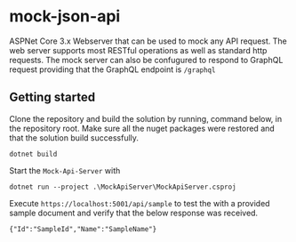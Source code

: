 # mock-json-api
ASPNet Core 3.x Webserver that can be used to mock any API request.  The web server supports most RESTful operations as well as standard http requests.  The mock server can also be confugured to respond to GraphQL request providing that the GraphQL endpoint is `/graphql`

## Getting started

Clone the repository and build the solution by running, command below, in the repository root.  Make sure all the nuget packages were restored and that the solution build successfully.
```
dotnet build
```

Start the `Mock-Api-Server` with 
```
dotnet run --project .\MockApiServer\MockApiServer.csproj
```

Execute ```https://localhost:5001/api/sample``` to test the with a provided sample document and verify that the below response was received.
```
{"Id":"SampleId","Name":"SampleName"}
```
